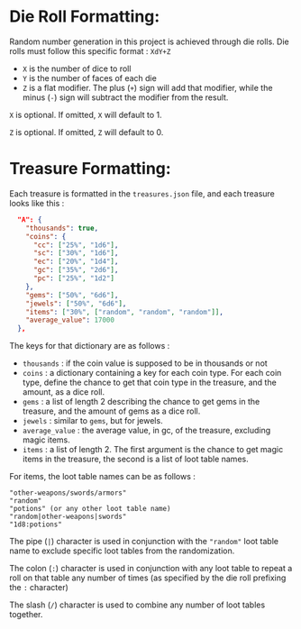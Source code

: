 # Die Roll Formatting:

Random number generation in this project is achieved through die rolls. Die rolls must
follow this specific format : `XdY+Z`

- `X` is the number of dice to roll
- `Y` is the number of faces of each die
- `Z` is a flat modifier. The plus (`+`) sign will add that modifier, while the minus (`-`)
sign will subtract the modifier from the result.

`X` is optional. If omitted, `X` will default to 1.

`Z` is optional. If omitted, `Z` will default to 0.


# Treasure Formatting:

Each treasure is formatted in the `treasures.json` file, and each treasure looks like this :

```json
  "A": {
    "thousands": true,
    "coins": {
      "cc": ["25%", "1d6"],
      "sc": ["30%", "1d6"],
      "ec": ["20%", "1d4"],
      "gc": ["35%", "2d6"],
      "pc": ["25%", "1d2"]
    },
    "gems": ["50%", "6d6"],
    "jewels": ["50%", "6d6"],
    "items": ["30%", ["random", "random", "random"]],
    "average_value": 17000
  },
```

The keys for that dictionary are as follows :

- `thousands` : if the coin value is supposed to be in thousands or not
- `coins` : a dictionary containing a key for each coin type. For each coin type, 
define the chance to get that coin type in the treasure, and the amount, as a dice roll.
- `gems` : a list of length 2 describing the chance to get gems in the treasure, 
and the amount of gems as a dice roll.
- `jewels` : similar to `gems`, but for jewels.
- `average_value` : the average value, in gc, of the treasure, excluding magic items.
- `items` : a list of length 2. The first argument is the chance to get magic items 
in the treasure, the second is a list of loot table names.

For items, the loot table names can be as follows :

```
"other-weapons/swords/armors"
"random"
"potions" (or any other loot table name)
"random|other-weapons|swords"
"1d8:potions"
```

The pipe (`|`) character is used in conjunction with the `"random"` loot table name 
to exclude specific loot tables from the randomization.

The colon (`:`) character is used in conjunction with any loot table to repeat a roll on
that table any number of times (as specified by the die roll prefixing the `:` character)

The slash (`/`) character is used to combine any number of loot tables together.
